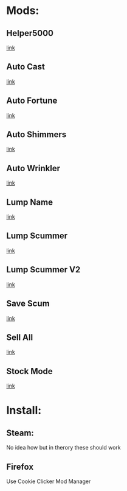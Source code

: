 # Mods:
## Helper5000
[link](https://jn8416.github.io/CookieClicker/helper5000/main.js)

## Auto Cast
[link](https://jn8416.github.io/CookieClicker/autocast/main.js)

## Auto Fortune
[link](https://jn8416.github.io/CookieClicker/autofortune/main.js)

## Auto Shimmers
[link](https://jn8416.github.io/CookieClicker/autoshimmers/main.js)

## Auto Wrinkler
[link](https://jn8416.github.io/CookieClicker/autowrinker/main.js)

## Lump Name
[link](https://jn8416.github.io/CookieClicker/lumpname/main.js)

## Lump Scummer
[link](https://jn8416.github.io/CookieClicker/lumpscummer/main.js)

## Lump Scummer V2
[link](https://jn8416.github.io/CookieClicker/lumpscummerv2/main.js)

## Save Scum
[link](https://jn8416.github.io/CookieClicker/savescum/main.js)

## Sell All
[link](https://jn8416.github.io/CookieClicker/sellall/main.js)

## Stock Mode
[link](https://jn8416.github.io/CookieClicker/stockmode/main.js)


# Install:
## Steam:
No idea how but in therory these should work
## Firefox
Use Cookie Clicker Mod Manager
